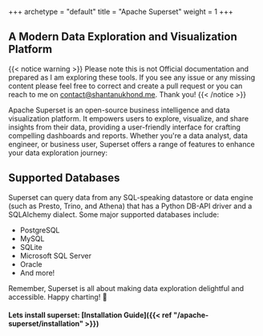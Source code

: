 +++ 
archetype = "default" 
title = "Apache Superset" 
weight = 1 
+++


## A Modern Data Exploration and Visualization Platform

{{< notice warning >}}
Please note this is not Official documentation and prepared as I am exploring these tools. If you see any issue or any missing content please feel free to correct and create a pull request or you can reach to me on contact@shantanukhond.me. Thank you!
{{< /notice >}}



Apache Superset is an open-source business intelligence and data visualization platform. It empowers users to explore, visualize, and share insights from their data, providing a user-friendly interface for crafting compelling dashboards and reports. Whether you're a data analyst, data engineer, or business user, Superset offers a range of features to enhance your data exploration journey:

## Supported Databases

Superset can query data from any SQL-speaking datastore or data engine (such as Presto, Trino, and Athena) that has a Python DB-API driver and a SQLAlchemy dialect. Some major supported databases include:

- PostgreSQL
- MySQL
- SQLite
- Microsoft SQL Server
- Oracle
- And more!



Remember, Superset is all about making data exploration delightful and accessible. Happy charting! 🚀

#### Lets install superset: [Installation Guide]({{< ref "/apache-superset/installation" >}})

